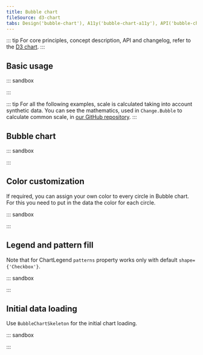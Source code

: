 ```yaml
---
title: Bubble chart
fileSource: d3-chart
tabs: Design('bubble-chart'), A11y('bubble-chart-a11y'), API('bubble-chart-api'), Examples('bubble-chart-d3-code'), Changelog('d3-chart-changelog')
---
```


::: tip
For core principles, concept description, API and changelog, refer to the [D3 chart](/data-display/d3-chart/d3-chart).
:::

## Basic usage

::: sandbox

<script lang="tsx">
  export Demo from 'stories/components/d3-chart/docs/examples/bubble-chart/basic-usage.tsx';
</script>

:::

::: tip
For all the following examples, scale is calculated taking into account synthetic data. 
You can see the mathematics, used in `Change.Bubble` to calculate common scale, in [our GitHub repository](https://github.com/semrush/intergalactic/blob/master/semcore/d3-chart/src/component/Chart/BubbleChart.tsx#L84).
:::

## Bubble chart

::: sandbox

<script lang="tsx">
  export Demo from 'stories/components/d3-chart/docs/examples/bubble-chart/bubble-chart.tsx';
</script>

:::

## Color customization

If required, you can assign your own color to every circle in Bubble chart. For this you need to put in the data the color for each circle.

::: sandbox

<script lang="tsx">
  export Demo from 'stories/components/d3-chart/docs/examples/bubble-chart/color-customization.tsx';
</script>

:::

## Legend and pattern fill

Note that for ChartLegend `patterns` property works only with default `shape={'Checkbox'}`.

::: sandbox

<script lang="tsx">
  export Demo from 'stories/components/d3-chart/docs/examples/bubble-chart/legend-and-pattern-fill.tsx';
</script>

:::

## Initial data loading

Use `BubbleChartSkeleton` for the initial chart loading.

::: sandbox

<script lang="tsx">
  export Demo from 'stories/components/d3-chart/docs/examples/bubble-chart/initial-data-loading.tsx';
</script>

:::
